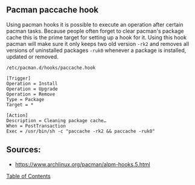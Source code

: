 ## Pacman paccache hook

Using pacman hooks it is possible to execute an operation after certain pacman tasks. Because people often forget to clear pacman's package cache this is the prime target for setting up a hook for it. Using this hook pacman will make sure it only keeps two old version `-rk2` and removes all versions of uninstalled packages `-ruk0` whenever a package is installed, updated or removed.

```
/etc/pacman.d/hooks/paccache.hook

[Trigger]
Operation = Install
Operation = Upgrade
Operation = Remove
Type = Package
Target = *

[Action]
Description = Cleaning package cache…
When = PostTransaction
Exec = /usr/bin/sh -c "paccache -rk2 && paccache -ruk0"
```

## Sources:
- https://www.archlinux.org/pacman/alpm-hooks.5.html

[Table of Contents](README.md)
